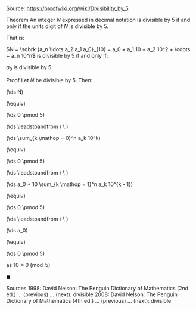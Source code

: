 # 

Source: https://proofwiki.org/wiki/Divisibility_by_5

Theorem
An integer $N$ expressed in decimal notation is divisible by $5$ if and only if the units digit of $N$ is divisible by $5$.

That is:

$N = \sqbrk {a_n \ldots a_2 a_1 a_0}_{10} = a_0 + a_1 10 + a_2 10^2 + \cdots + a_n 10^n$ is divisible by $5$
if and only if:

$a_0$ is divisible by $5$.


Proof
Let $N$ be divisible by $5$.
Then:














\(\ds N\)

\(\equiv\)







\(\ds 0 \pmod 5\)














\(\ds \leadstoandfrom \ \ \)





\(\ds \sum_{k \mathop = 0}^n a_k 10^k\)

\(\equiv\)







\(\ds 0 \pmod 5\)














\(\ds \leadstoandfrom \ \ \)





\(\ds a_0 + 10 \sum_{k \mathop = 1}^n a_k 10^{k - 1}\)

\(\equiv\)







\(\ds 0 \pmod 5\)














\(\ds \leadstoandfrom \ \ \)





\(\ds a_0\)

\(\equiv\)







\(\ds 0 \pmod 5\)





as $10 \equiv 0 \pmod 5$



$\blacksquare$


Sources
1998: David Nelson: The Penguin Dictionary of Mathematics (2nd ed.) ... (previous) ... (next): divisible
2008: David Nelson: The Penguin Dictionary of Mathematics (4th ed.) ... (previous) ... (next): divisible




